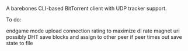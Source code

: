 A barebones CLI-based BitTorrent client with UDP tracker support.

To do:

endgame mode
upload
connection rating to maximize dl rate
magnet uri
possibly DHT
save blocks and assign to other peer if peer times out
save state to file